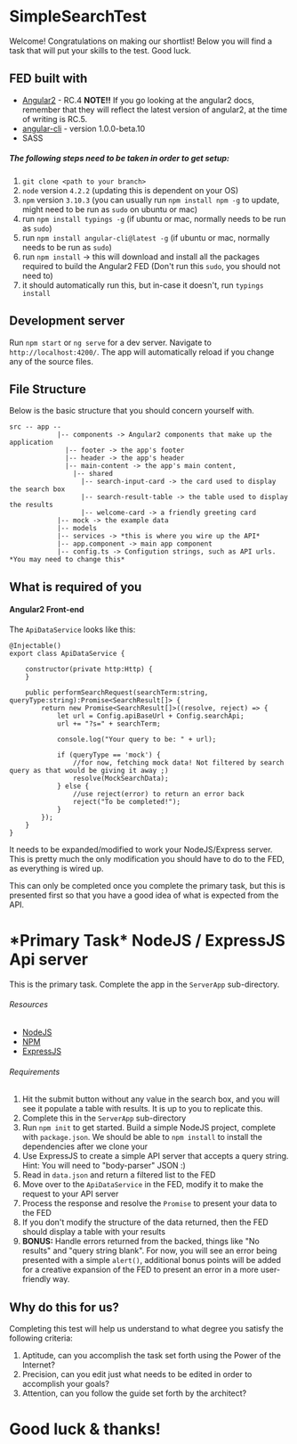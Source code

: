# SimpleSearchTest

Welcome! Congratulations on making our shortlist! Below you will find a task that will put your skills to the test. Good luck.


## FED built with

* [Angular2]() - RC.4 **NOTE!!** If you go looking at the angular2 docs, remember that they will reflect the latest version of angular2, at the time of writing is RC.5.
* [angular-cli](https://github.com/angular/angular-cli) - version 1.0.0-beta.10
* SASS

##### The following steps need to be taken in order to get setup:

1. `git clone <path to your branch>`
2. `node` version `4.2.2` (updating this is dependent on your OS)
3. `npm` version `3.10.3` (you can usually run `npm install npm -g` to update, might need to be run as `sudo` on ubuntu or mac)
4. run `npm install typings -g` (if ubuntu or mac, normally needs to be run as `sudo`)
5. run `npm install angular-cli@latest -g` (if ubuntu or mac, normally needs to be run as `sudo`)
6. run `npm install` -> this will download and install all the packages required to build the Angular2 FED (Don't run this `sudo`, you should not need to)
7. it should automatically run this, but in-case it doesn't, run `typings install`


## Development server
Run `npm start` or `ng serve` for a dev server. Navigate to `http://localhost:4200/`. The app will automatically reload if you change any of the source files.

## File Structure

Below is the basic structure that you should concern yourself with.

```
src -- app --
            |-- components -> Angular2 components that make up the application
              |-- footer -> the app's footer
              |-- header -> the app's header
              |-- main-content -> the app's main content, 
                |-- shared
                  |-- search-input-card -> the card used to display the search box
                  |-- search-result-table -> the table used to display the results
                  |-- welcome-card -> a friendly greeting card
            |-- mock -> the example data
            |-- models
            |-- services -> *this is where you wire up the API*
            |-- app.component -> main app component
            |-- config.ts -> Configution strings, such as API urls. *You may need to change this*
```


## What is required of you

#### Angular2 Front-end

The `ApiDataService` looks like this:
```
@Injectable()
export class ApiDataService {

    constructor(private http:Http) {
    }

    public performSearchRequest(searchTerm:string, queryType:string):Promise<SearchResult[]> {
        return new Promise<SearchResult[]>((resolve, reject) => {
            let url = Config.apiBaseUrl + Config.searchApi;
            url += "?s=" + searchTerm;

            console.log("Your query to be: " + url);

            if (queryType == 'mock') {
                //for now, fetching mock data! Not filtered by search query as that would be giving it away ;)
                resolve(MockSearchData);
            } else {
                //use reject(error) to return an error back
                reject("To be completed!");
            }
        });
    }
}
```

It needs to be expanded/modified to work your NodeJS/Express server. This is pretty much the only modification you should have to do to the FED, as everything is wired up.

This can only be completed once you complete the primary task, but this is presented first so that you have a good idea of what is expected from the API.

# \*Primary Task\* NodeJS / ExpressJS Api server

This is the primary task. Complete the app in the `ServerApp` sub-directory.

###### Resources

* [NodeJS](https://nodejs.org/)
* [NPM](https://www.npmjs.com/)
* [ExpressJS](https://expressjs.com)

###### Requirements 

1. Hit the submit button without any value in the search box, and you will see it populate a table with results. It is up to you to replicate this.
2. Complete this in the `ServerApp` sub-directory
3. Run `npm init` to get started. Build a simple NodeJS project, complete with `package.json`. We should be able to `npm install` to install the dependencies after we clone your 
4. Use ExpressJS to create a simple API server that accepts a query string. Hint: You will need to "body-parser" JSON :)
5. Read in `data.json` and return a filtered list to the FED
6. Move over to the `ApiDataService` in the FED, modify it to make the request to your API server
7. Process the response and resolve the `Promise` to present your data to the FED
8. If you don't modify the structure of the data returned, then the FED should display a table with your results
9. **BONUS:** Handle errors returned from the backed, things like "No results" and "query string blank". For now, you will see an error being presented with a simple `alert()`, additional bonus points will be added for a creative expansion of the FED to present an error in a more user-friendly way.

## Why do this for us?

Completing this test will help us understand to what degree you satisfy the following criteria:

1. Aptitude, can you accomplish the task set forth using the Power of the Internet?
2. Precision, can you edit just what needs to be edited in order to accomplish your goals?
3. Attention, can you follow the guide set forth by the architect?

# Good luck & thanks!
